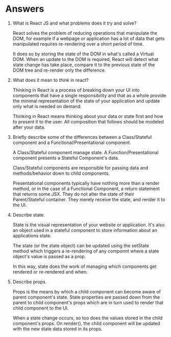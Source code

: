 # Answers

1.  What is React JS and what problems does it try and solve?

    React solves the problem of reducing operations that manipulate the DOM, for example if a webpage 
    or application has a lot of data that gets manipulated requires re-rendering over a short period of time.

    It does so by storing the state of the DOM in what's called a Virtual DOM. When an update to the DOM 
    is required, React will detect what state change has take place, compare it to the previous state of the DOM
    tree and re-render only the difference. 

2.  What does it mean to _think_ in react?

    Thinking in React is a process of breaking down your UI into components that have a single responsibility and that as
    a whole provide the minimal representation of the state of your application and update only what is needed on demand.

    Thinking in React means thinking about your data or state first and how to present it to the user. All composition that
    follows should be modeled after your data.

3.  Briefly describe some of the differences between a Class/Stateful component and a Functional/Presentational component.

    A Class/Stateful component manage state. A Function/Presentational component presents a Stateful Component's data.

    Class/Stateful components are responsible for passing data and methods/behavior down to child components. 

    Presentational components typically have nothing more than a render method, or in the case of a Functional Component, a 
    return statement that returns some JSX. They do not alter the state of their Parent/Stateful container. They merely receive
    the state, and render it to the UI. 

4.  Describe state.

    State is the visual representation of your website or application. It's also an object used in a stateful component to
    store information about an applications state. 

    The state (or the state object) can be updated using the setState method which triggers a re-rendering of any componnt
    where a state object's value is passed as a prop.

    In this way, state does the work of managing which components get rendered or re-rendered and when. 

5.  Describe props.

    Props is the means by which a child component can become aware of parent component's state. State properties are passed
    down from the parent to child component's props which are in turn used to render that child component to the UI.

    When a state change occurs, so too does the values stored in the child component's props. On render(), the child component
    will be updated with the new state data stored in its props.
